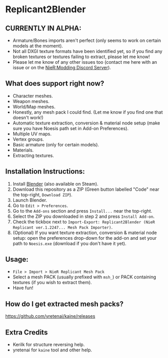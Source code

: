 # Replicant2Blender

## CURRENTLY IN ALPHA:
* Armature/Bones imports aren't perfect (only seems to work on certain models at the moment).
* Not all DXGI texture formats have been identified yet, so if you find any broken textures or textures failing to extract, please let me know! 
* Please let me know of any other issues too (contact me here with an issue or on the [NieR:Modding Discord Server](https://discord.gg/7F76ZVv)).

## What does support right now?
* Character meshes.
* Weapon meshes.
* World/Map meshes.
* Honestly, any mesh pack I could find. (Let me know if you find one that doesn't work!)
* Automatic texture extraction, conversion & material node setup (make sure you have Noesis path set in Add-on Preferences).
* Multiple UV maps.
* Vertex groups.
* Basic armature (only for certain models).
* Materials.
* Extracting textures.

## Installation Instructions:
1. Install [Blender](https://www.blender.org/) (also available on Steam).
2. Download this repository as a ZIP (Green button labelled "Code" near the top-right, `Download ZIP`).
3. Launch Blender.
4. Go to `Edit > Preferences`.
5. Go to the `Add-ons` section and press `Install...` near the top-right.
6. Select the ZIP you downloaded in step 2 and press `Install Add-on`.
7. Check the tickbox next to `Import-Export: Replicant2Blender (NieR Replicant ver.1.2247... Mesh Pack Importer)`.
8. (Optional) If you want texture extraction, conversion & material node setup: open the preferences drop-down for the add-on and set your path to `Noesis.exe` (download if you don't have it yet).

## Usage:
* `File > Import > NieR Replicant Mesh Pack`
* Select a mesh PACK (usually prefixed with `msh_`) or PACK containing textures (if you wish to extract them).
* Have fun!

## How do I get extracted mesh packs?
https://github.com/yretenai/kaine/releases

## Extra Credits
* Kerilk for structure reversing help.
* yretenai for `kaine` tool and other help.
